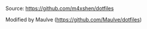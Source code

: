 Source: https://github.com/m4xshen/dotfiles

Modified by Maulve (https://github.com/Maulve/dotfiles)
